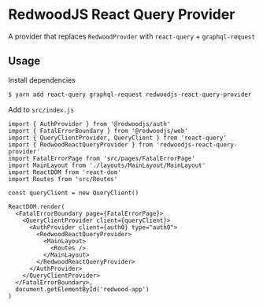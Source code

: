 # RedwoodJS React Query Provider

A provider that replaces `RedwoodProvder` with `react-query` + `graphql-request`

## Usage

Install dependencies

```sh
$ yarn add react-query graphql-request redwoodjs-react-query-provider
```

Add to `src/index.js`

```tsx
import { AuthProvider } from '@redwoodjs/auth'
import { FatalErrorBoundary } from '@redwoodjs/web'
import { QueryClientProvider, QueryClient } from 'react-query'
import { RedwoodReactQueryProvider } from 'redwoodjs-react-query-provider'
import FatalErrorPage from 'src/pages/FatalErrorPage'
import MainLayout from './layouts/MainLayout/MainLayout'
import ReactDOM from 'react-dom'
import Routes from 'src/Routes'

const queryClient = new QueryClient()

ReactDOM.render(
  <FatalErrorBoundary page={FatalErrorPage}>
    <QueryClientProvider client={queryClient}>
      <AuthProvider client={auth0} type="auth0">
        <RedwoodReactQueryProvider>
          <MainLayout>
            <Routes />
          </MainLayout>
        </RedwoodReactQueryProvider>
      </AuthProvider>
    </QueryClientProvider>
  </FatalErrorBoundary>,
  document.getElementById('redwood-app')
)
```
